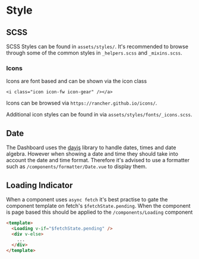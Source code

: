 # Style

## SCSS

SCSS Styles can be found in `assets/styles/`. It's recommended to browse through some of the common styles in `_helpers.scss` and `_mixins.scss`.

### Icons 
Icons are font based and can be shown via the icon class

```
<i class="icon icon-fw icon-gear" /></a>
```

Icons can be browsed via `https://rancher.github.io/icons/`.

Additional icon styles can be found in via `assets/styles/fonts/_icons.scss`.

## Date
The Dashboard uses the [dayjs](https://day.js.org/) library to handle dates, times and date algebra. However when showing a date and time they should take into account the date and time format. Therefore it's advised to use a formatter such as `/components/formatter/Date.vue` to display them.

## Loading Indicator

When a component uses `async fetch` it's best practise to gate the component template on fetch's `$fetchState.pending`. When the component is page based this should be applied to the `/components/Loading` component

```html
<template>
  <Loading v-if="$fetchState.pending" />
  <div v-else>
    ...
  </div>
</template>
```
